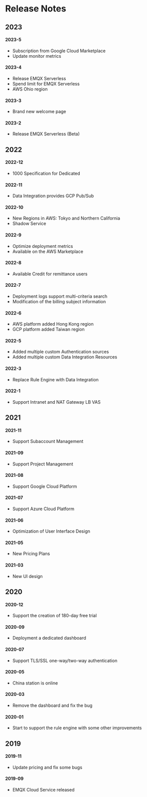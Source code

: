 <!-- markdownlint-disable MD001 --> 

# Release Notes

## 2023

#### 2023-5
* Subscription from Google Cloud Marketplace
* Update monitor metrics

#### 2023-4
* Release EMQX Serverless
* Spend limit for EMQX Serverless
* AWS Ohio region

#### 2023-3

* Brand new welcome page

#### 2023-2

* Release EMQX Serverless (Beta)

## 2022

#### 2022-12

* 1000 Specification for Dedicated 

#### 2022-11

* Data Integration provides GCP Pub/Sub

#### 2022-10

* New Regions in AWS: Tokyo and Northern California
* Shadow Service

#### 2022-9

* Optimize deployment metrics
* Available on the AWS Marketplace

#### 2022-8

* Available Credit for remittance users

#### 2022-7

* Deployment logs support multi-criteria search
* Modification of the billing subject information

#### 2022-6

* AWS platform added Hong Kong region
* GCP platform added Taiwan region

#### 2022-5

* Added multiple custom Authentication sources
* Added multiple custom Data Integration Resources

#### 2022-3

* Replace Rule Engine with Data Integration

#### 2022-1

* Support Intranet and NAT Gateway LB VAS

## 2021

#### 2021-11

* Support Subaccount Management

#### 2021-09

* Support Project Management

#### 2021-08

* Support Google Cloud Platform

#### 2021-07

* Support Azure Cloud Platform

#### 2021-06

* Optimization of User Interface Design

#### 2021-05

* New Pricing Plans

#### 2021-03

* New UI design

## 2020

#### 2020-12

* Support the creation of 180-day free trial

#### 2020-09

* Deployment a dedicated dashboard

#### 2020-07

* Support TLS/SSL one-way/two-way authentication

#### 2020-05

* China station is online

#### 2020-03

* Remove the dashboard and fix the bug

#### 2020-01

* Start to support the rule engine with some other improvements

## 2019

#### 2019-11

* Update pricing and fix some bugs

#### 2019-09

* EMQX Cloud Service released
